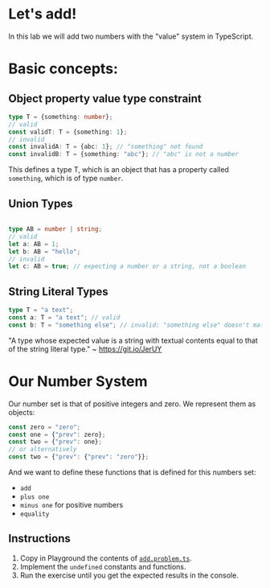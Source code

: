 # Let's add!

In this lab we will add two numbers with the "value" system in TypeScript.

# Basic concepts:

## Object property value type constraint
```ts
type T = {something: number};
// valid
const validT: T = {something: 1}; 
// invalid
const invalidA: T = {abc: 1}; // "something" not found
const invalidB: T = {something: "abc"}; // "abc" is not a number
```
This defines a type T, which is an object that has a property called `something`, which is of type `number`.

## Union Types

```ts

type AB = number | string;
// valid
let a: AB = 1;
let b: AB = "hello";
// invalid
let c: AB = true; // expecting a number or a string, not a boolean

```

## String Literal Types
```ts
type T = "a text";
const a: T = "a text"; // valid
const b: T = "something else"; // invalid: "something else" doesn't match the string literal type.
```
"A type whose expected value is a string with textual contents equal to that of the string literal type." ~ https://git.io/JerUY


# Our Number System

Our number set is that of positive integers and zero.  We represent them as objects:
```ts
const zero = "zero";
const one = {"prev": zero};
const two = {"prev": one};
// or alternatively
const two = {"prev": {"prev": "zero"}};
```

And we want to define these functions that is defined for this numbers set:
- `add`
- `plus one`
- `minus one` for positive numbers
- `equality`


## Instructions

1. Copy in Playground the contents of [`add.problem.ts`](add.problem.ts).
1. Implement the `undefined` constants and functions.
1. Run the exercise until you get the expected results in the console.
